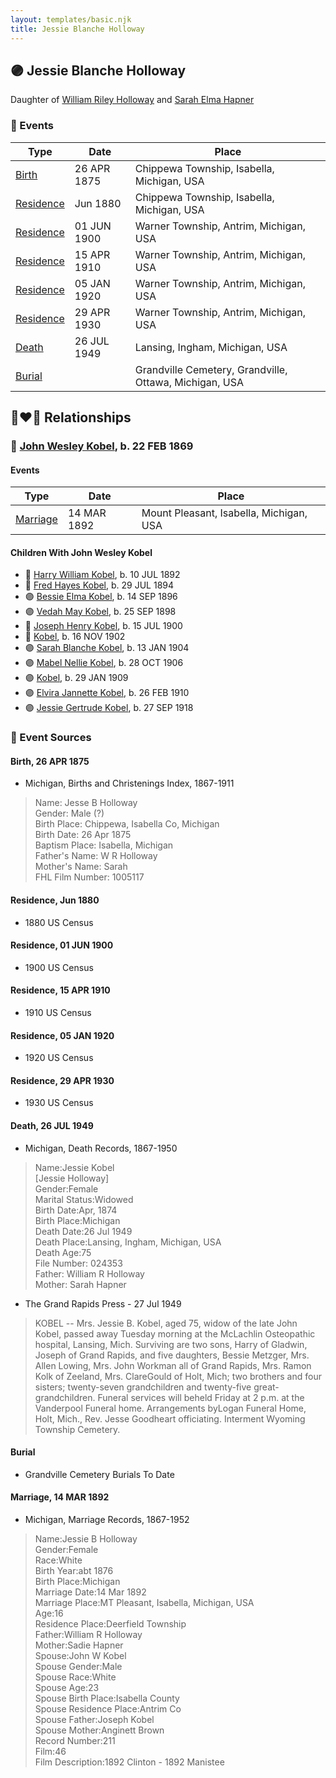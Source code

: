 ```yaml
---
layout: templates/basic.njk
title: Jessie Blanche Holloway
---
```

## 🟣 Jessie Blanche Holloway

Daughter of [William Riley Holloway](/people/9/90949012) and [Sarah Elma Hapner](/people/2/20173654)

### 📆 Events

Type | Date | Place
------ | ------ | ------
[Birth](#event-ee97852f-4c6e-4bfd-bd53-33eece65f26d) | 26 APR 1875 | Chippewa Township, Isabella, Michigan, USA
[Residence](#event-fdb88ee8-663b-49b4-bfab-b09539d3b473) | Jun 1880 | Chippewa Township, Isabella, Michigan, USA
[Residence](#event-20db05f2-3d1a-40d0-94c8-38ac09aac248) | 01 JUN 1900 | Warner Township, Antrim, Michigan, USA
[Residence](#event-63f5337e-77b4-417b-b9f9-1e8a1be92bd6) | 15 APR 1910 | Warner Township, Antrim, Michigan, USA
[Residence](#event-7be273ea-a3a6-44f9-b41d-bbec3edc7941) | 05 JAN 1920 | Warner Township, Antrim, Michigan, USA
[Residence](#event-2940ee6d-1589-44d4-ab30-f9c242eda5b5) | 29 APR 1930 | Warner Township, Antrim, Michigan, USA
[Death](#event-03356026-0794-4501-8e36-fa1ef792ea06) | 26 JUL 1949 | Lansing, Ingham, Michigan, USA
[Burial](#event-f7ad5e5d-c4dc-422d-bba6-fa3aeee96fbf) |  | Grandville Cemetery, Grandville, Ottawa, Michigan, USA

## 👩‍❤️‍👨 Relationships

### 🔵 [John Wesley Kobel](/people/2/24649136), b. 22 FEB 1869

#### Events

Type | Date | Place
------ | ------ | ------
[Marriage](#event-098ebc9d-d8b8-43f1-9907-5ea4c62313ff) | 14 MAR 1892 | Mount Pleasant, Isabella, Michigan, USA
#### Children With John Wesley Kobel
* 🔵 [Harry William Kobel](/people/3/30496161), b. 10 JUL 1892
* 🔵 [Fred Hayes Kobel](/people/1/1672312), b. 29 JUL 1894
* 🟣 [Bessie Elma Kobel](/people/3/34277096), b. 14 SEP 1896
* 🟣 [Vedah May Kobel](/people/5/52554620), b. 25 SEP 1898
* 🔵 [Joseph Henry Kobel](/people/5/50400728), b. 15 JUL 1900
* 🔵 [Kobel](/people/4/43995845), b. 16 NOV 1902
* 🟣 [Sarah Blanche Kobel](/people/4/40397804), b. 13 JAN 1904
* 🟣 [Mabel Nellie Kobel](/people/6/69123608), b. 28 OCT 1906
* 🟣 [Kobel](/people/7/71908748), b. 29 JAN 1909
* 🟣 [Elvira Jannette Kobel](/people/2/2756961), b. 26 FEB 1910
* 🟣 [Jessie Gertrude Kobel](/people/9/95617946), b. 27 SEP 1918
### 📰 Event Sources

#### <a id="event-ee97852f-4c6e-4bfd-bd53-33eece65f26d"></a> Birth, 26 APR 1875
* Michigan, Births and Christenings Index, 1867-1911
>   
  > Name: Jesse B Holloway  
  > Gender: Male (?)  
  > Birth Place: Chippewa, Isabella Co, Michigan  
  > Birth Date: 26 Apr 1875  
  > Baptism Place: Isabella, Michigan  
  > Father's Name: W R Holloway  
  > Mother's Name: Sarah  
  > FHL Film Number: 1005117

#### <a id="event-fdb88ee8-663b-49b4-bfab-b09539d3b473"></a> Residence, Jun 1880
* 1880 US Census

#### <a id="event-20db05f2-3d1a-40d0-94c8-38ac09aac248"></a> Residence, 01 JUN 1900
* 1900 US Census

#### <a id="event-63f5337e-77b4-417b-b9f9-1e8a1be92bd6"></a> Residence, 15 APR 1910
* 1910 US Census

#### <a id="event-7be273ea-a3a6-44f9-b41d-bbec3edc7941"></a> Residence, 05 JAN 1920
* 1920 US Census

#### <a id="event-2940ee6d-1589-44d4-ab30-f9c242eda5b5"></a> Residence, 29 APR 1930
* 1930 US Census

#### <a id="event-03356026-0794-4501-8e36-fa1ef792ea06"></a> Death, 26 JUL 1949
* Michigan, Death Records, 1867-1950
>   
  > Name:Jessie Kobel  
  > [Jessie Holloway]   
  > Gender:Female  
  > Marital Status:Widowed  
  > Birth Date:Apr, 1874  
  > Birth Place:Michigan  
  > Death Date:26 Jul 1949  
  > Death Place:Lansing, Ingham, Michigan, USA  
  > Death Age:75  
  > File Number: 024353  
  > Father: William R Holloway  
  > Mother: Sarah Hapner
* The Grand Rapids Press  - 27 Jul 1949
>   
  > KOBEL -- Mrs. Jessie B. Kobel, aged 75, widow of the late John Kobel, passed away Tuesday morning at the McLachlin Osteopathic hospital, Lansing, Mich. Surviving are two sons, Harry of Gladwin, Joseph of Grand Rapids, and five daughters, Bessie Metzger, Mrs. Allen Lowing, Mrs. John Workman all of Grand Rapids, Mrs. Ramon Kolk of Zeeland, Mrs. ClareGould of Holt, Mich; two brothers and four sisters; twenty-seven grandchildren and twenty-five great-grandchildren. Funeral services will beheld Friday at 2 p.m. at the Vanderpool Funeral home. Arrangements byLogan Funeral Home, Holt, Mich., Rev. Jesse Goodheart officiating. Interment Wyoming Township Cemetery.

#### <a id="event-f7ad5e5d-c4dc-422d-bba6-fa3aeee96fbf"></a> Burial
* Grandville Cemetery Burials To Date
#### <a id="event-098ebc9d-d8b8-43f1-9907-5ea4c62313ff"></a> Marriage, 14 MAR 1892
* Michigan, Marriage Records, 1867-1952
>   
  > Name:Jessie B Holloway  
  > Gender:Female  
  > Race:White  
  > Birth Year:abt 1876  
  > Birth Place:Michigan  
  > Marriage Date:14 Mar 1892  
  > Marriage Place:MT Pleasant, Isabella, Michigan, USA  
  > Age:16  
  > Residence Place:Deerfield Township  
  > Father:William R Holloway  
  > Mother:Sadie Hapner  
  > Spouse:John W Kobel  
  > Spouse Gender:Male  
  > Spouse Race:White  
  > Spouse Age:23  
  > Spouse Birth Place:Isabella County  
  > Spouse Residence Place:Antrim Co  
  > Spouse Father:Joseph Kobel  
  > Spouse Mother:Anginett Brown  
  > Record Number:211  
  > Film:46  
  > Film Description:1892 Clinton - 1892 Manistee
